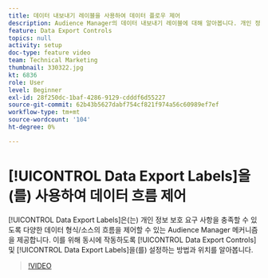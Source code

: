 ```yaml
---
title: 데이터 내보내기 레이블을 사용하여 데이터 플로우 제어
description: Audience Manager의 데이터 내보내기 레이블에 대해 알아봅니다. 개인 정보 보호 요구 사항을 충족할 수 있도록 다양한 데이터 유형/소스의 흐름을 제어할 수 있는 Audience Manager 메커니즘을 제공합니다. 데이터 내보내기 제어 및 데이터 내보내기 레이블을 이를 위해 동시에 작동하도록 설정하는 방법과 위치를 알아봅니다.
feature: Data Export Controls
topics: null
activity: setup
doc-type: feature video
team: Technical Marketing
thumbnail: 330322.jpg
kt: 6836
role: User
level: Beginner
exl-id: 28f250dc-1baf-4286-9129-cdddf6d55227
source-git-commit: 62b43b5627dabf754cf821f974a56c60989ef7ef
workflow-type: tm+mt
source-wordcount: '104'
ht-degree: 0%

---
```


# [!UICONTROL Data Export Labels]을(를) 사용하여 데이터 흐름 제어

[!UICONTROL Data Export Labels]은(는) 개인 정보 보호 요구 사항을 충족할 수 있도록 다양한 데이터 형식/소스의 흐름을 제어할 수 있는 Audience Manager 메커니즘을 제공합니다. 이를 위해 동시에 작동하도록 [!UICONTROL Data Export Controls] 및 [!UICONTROL Data Export Labels]을(를) 설정하는 방법과 위치를 알아봅니다.

>[!VIDEO](https://video.tv.adobe.com/v/345097/?quality=12&learn=on&captions=kor)
